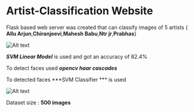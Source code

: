 # Artist-Classification Website



Flask based web server was created  that can classify images of 5 artists { **Allu Arjun**,**Chiranjeevi**,**Mahesh Babu**,**Ntr jr**,**Prabhas**}

![Alt text](https://github.com/toolazy00i/Artist-Classification/blob/main/UI/images/init.jpeg "Optional Title")

 ***SVM Linear Model*** is used and got an accuracy of 82.4% 

 To detect faces used ***opencv haar cascades*** 
 
 To detected faces  ***SVM Classifier *** is used  


![Alt text](https://github.com/toolazy00i/Artist-Classification/blob/main/UI/images/Processed.jpeg "Optional Title")
 
Dataset size : **500 images**
